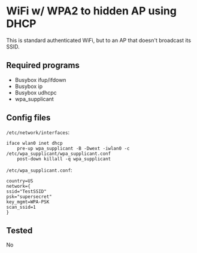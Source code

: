 # WiFi w/ WPA2 to hidden AP using DHCP

This is standard authenticated WiFi, but to an AP that doesn't broadcast its SSID.

## Required programs

* Busybox ifup/ifdown
* Busybox ip
* Busybox udhcpc
* wpa_supplicant

## Config files

`/etc/network/interfaces`:

```config
iface wlan0 inet dhcp
    pre-up wpa_supplicant -B -Dwext -iwlan0 -c /etc/wpa_supplicant/wpa_supplicant.conf
    post-down killall -q wpa_supplicant
```

`/etc/wpa_supplicant.conf`:

```config
country=US
network={
ssid="TestSSID"
psk="supersecret"
key_mgmt=WPA-PSK
scan_ssid=1
}
```

## Tested

No
